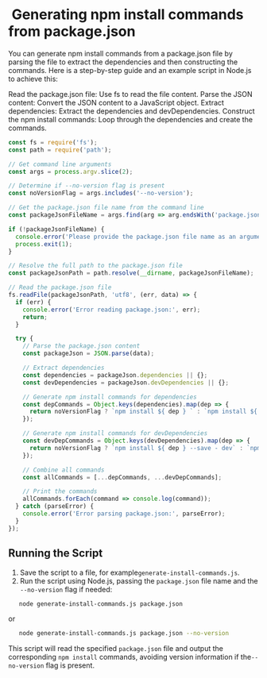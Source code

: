 #  Generating npm install commands from package.json

You can generate npm install <package> commands from a package.json file by parsing the file to extract the dependencies and then constructing the commands. Here is a step-by-step guide and an example script in Node.js to achieve this:

Read the package.json file: Use fs to read the file content.
Parse the JSON content: Convert the JSON content to a JavaScript object.
Extract dependencies: Extract the dependencies and devDependencies.
Construct the npm install commands: Loop through the dependencies and create the commands.

```javascript
const fs = require('fs');
const path = require('path');

// Get command line arguments
const args = process.argv.slice(2);

// Determine if --no-version flag is present
const noVersionFlag = args.includes('--no-version');

// Get the package.json file name from the command line
const packageJsonFileName = args.find(arg => arg.endsWith('package.json'));

if (!packageJsonFileName) {
  console.error('Please provide the package.json file name as an argument.');
  process.exit(1);
}

// Resolve the full path to the package.json file
const packageJsonPath = path.resolve(__dirname, packageJsonFileName);

// Read the package.json file
fs.readFile(packageJsonPath, 'utf8', (err, data) => {
  if (err) {
    console.error('Error reading package.json:', err);
    return;
  }

  try {
    // Parse the package.json content
    const packageJson = JSON.parse(data);

    // Extract dependencies
    const dependencies = packageJson.dependencies || {};
    const devDependencies = packageJson.devDependencies || {};

    // Generate npm install commands for dependencies
    const depCommands = Object.keys(dependencies).map(dep => {
      return noVersionFlag ? `npm install ${ dep } ` : `npm install ${ dep } @${ dependencies[dep] } `;
    });

    // Generate npm install commands for devDependencies
    const devDepCommands = Object.keys(devDependencies).map(dep => {
      return noVersionFlag ? `npm install ${ dep } --save - dev` : `npm install ${ dep } @${ devDependencies[dep] } --save - dev`;
    });

    // Combine all commands
    const allCommands = [...depCommands, ...devDepCommands];

    // Print the commands
    allCommands.forEach(command => console.log(command));
  } catch (parseError) {
    console.error('Error parsing package.json:', parseError);
  }
});

```

## Running the Script

1. Save the script to a file, for example`generate-install-commands.js`.
2. Run the script using Node.js, passing the `package.json` file name and the `--no-version` flag if needed:

```bash
   node generate-install-commands.js package.json
```

or

```bash
   node generate-install-commands.js package.json --no-version

```

This script will read the specified `package.json` file and output the corresponding `npm install` commands, avoiding version information if the`--no-version` flag is present.

